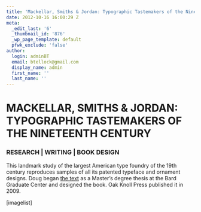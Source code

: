 ```yaml
---
title: 'Mackellar, Smiths & Jordan: Typographic Tastemakers of the Nineteenth Century'
date: 2012-10-16 16:00:29 Z
meta:
  _edit_last: '6'
  _thumbnail_id: '876'
  _wp_page_template: default
  pfwk_exclude: 'false'
author:
  login: adminBT
  email: btellock@gmail.com
  display_name: admin
  first_name: ''
  last_name: ''
---
```


<h1>MACKELLAR, SMITHS &amp; JORDAN:<br />
TYPOGRAPHIC TASTEMAKERS OF THE NINETEENTH CENTURY</h1>
<h3>RESEARCH | WRITING | BOOK DESIGN</h3>
This landmark study of the largest American type foundry of the 19th century reproduces samples of all its patented typeface and ornament designs. Doug began <a href="http://thegraphicsoffice.com/744/">the text</a> as a Master’s degree thesis at the Bard Graduate Center and designed the book. Oak Knoll Press published it in 2009.


[imagelist]
